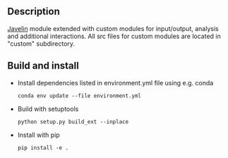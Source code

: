 
## Description

 [Javelin](https://github.com/rosswhitfield/javelin) module
 extended with custom modules for input/output, analysis
 and additional interactions. All src files for custom modules
 are located in "custom" subdirectory.

## Build and install
 - Install dependencies listed in environment.yml file using e.g. conda

   `conda env update --file environment.yml`

 - Build with setuptools

   `python setup.py build_ext --inplace`

 - Install with pip

   `pip install -e .`


